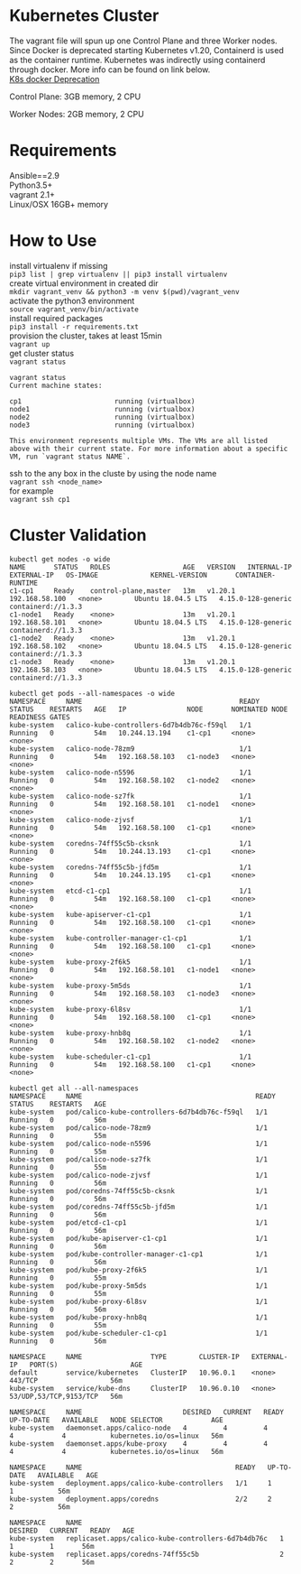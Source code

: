 Kubernetes Cluster
==================

The vagrant file will spun up one Control Plane and three Worker nodes. Since Docker is deprecated starting Kubernetes v1.20, Containerd is used as the container runtime. Kubernetes was indirectly using containerd through docker. More info can be found on link below.  
[K8s docker Deprecation](https://kubernetes.io/blog/2020/12/02/dont-panic-kubernetes-and-docker/)


Control Plane:
3GB memory,
2 CPU

Worker Nodes:
2GB memory,
2 CPU

Requirements
============
Ansible==2.9  
Python3.5+  
vagrant 2.1+  
Linux/OSX 16GB+ memory  

How to Use
==========
install virtualenv if missing  
`pip3 list | grep virtualenv || pip3 install virtualenv`  
create virtual environment in created dir  
`mkdir vagrant_venv && python3 -m venv $(pwd)/vagrant_venv`  
activate the python3 environment  
`source vagrant_venv/bin/activate`  
install required packages  
`pip3 install -r requirements.txt`  
provision the cluster, takes at least 15min  
`vagrant up`  
get cluster status  
`vagrant status`  
```
vagrant status
Current machine states:

cp1                       running (virtualbox)
node1                     running (virtualbox)
node2                     running (virtualbox)
node3                     running (virtualbox)

This environment represents multiple VMs. The VMs are all listed
above with their current state. For more information about a specific
VM, run `vagrant status NAME`.
```
ssh to the any box in the cluste by using the node name  
`vagrant ssh <node_name>`  
for example  
`vagrant ssh cp1`  

Cluster Validation
==================
```
kubectl get nodes -o wide
NAME       STATUS   ROLES                  AGE   VERSION   INTERNAL-IP      EXTERNAL-IP   OS-IMAGE             KERNEL-VERSION       CONTAINER-RUNTIME
c1-cp1     Ready    control-plane,master   13m   v1.20.1   192.168.58.100   <none>        Ubuntu 18.04.5 LTS   4.15.0-128-generic   containerd://1.3.3
c1-node1   Ready    <none>                 13m   v1.20.1   192.168.58.101   <none>        Ubuntu 18.04.5 LTS   4.15.0-128-generic   containerd://1.3.3
c1-node2   Ready    <none>                 13m   v1.20.1   192.168.58.102   <none>        Ubuntu 18.04.5 LTS   4.15.0-128-generic   containerd://1.3.3
c1-node3   Ready    <none>                 13m   v1.20.1   192.168.58.103   <none>        Ubuntu 18.04.5 LTS   4.15.0-128-generic   containerd://1.3.3
```

```
kubectl get pods --all-namespaces -o wide
NAMESPACE     NAME                                       READY   STATUS    RESTARTS   AGE   IP               NODE       NOMINATED NODE   READINESS GATES
kube-system   calico-kube-controllers-6d7b4db76c-f59ql   1/1     Running   0          54m   10.244.13.194    c1-cp1     <none>           <none>
kube-system   calico-node-78zm9                          1/1     Running   0          54m   192.168.58.103   c1-node3   <none>           <none>
kube-system   calico-node-n5596                          1/1     Running   0          54m   192.168.58.102   c1-node2   <none>           <none>
kube-system   calico-node-sz7fk                          1/1     Running   0          54m   192.168.58.101   c1-node1   <none>           <none>
kube-system   calico-node-zjvsf                          1/1     Running   0          54m   192.168.58.100   c1-cp1     <none>           <none>
kube-system   coredns-74ff55c5b-cksnk                    1/1     Running   0          54m   10.244.13.193    c1-cp1     <none>           <none>
kube-system   coredns-74ff55c5b-jfd5m                    1/1     Running   0          54m   10.244.13.195    c1-cp1     <none>           <none>
kube-system   etcd-c1-cp1                                1/1     Running   0          54m   192.168.58.100   c1-cp1     <none>           <none>
kube-system   kube-apiserver-c1-cp1                      1/1     Running   0          54m   192.168.58.100   c1-cp1     <none>           <none>
kube-system   kube-controller-manager-c1-cp1             1/1     Running   0          54m   192.168.58.100   c1-cp1     <none>           <none>
kube-system   kube-proxy-2f6k5                           1/1     Running   0          54m   192.168.58.101   c1-node1   <none>           <none>
kube-system   kube-proxy-5m5ds                           1/1     Running   0          54m   192.168.58.103   c1-node3   <none>           <none>
kube-system   kube-proxy-6l8sv                           1/1     Running   0          54m   192.168.58.100   c1-cp1     <none>           <none>
kube-system   kube-proxy-hnb8q                           1/1     Running   0          54m   192.168.58.102   c1-node2   <none>           <none>
kube-system   kube-scheduler-c1-cp1                      1/1     Running   0          54m   192.168.58.100   c1-cp1     <none>           <none>
```

```
kubectl get all --all-namespaces
NAMESPACE     NAME                                           READY   STATUS    RESTARTS   AGE
kube-system   pod/calico-kube-controllers-6d7b4db76c-f59ql   1/1     Running   0          56m
kube-system   pod/calico-node-78zm9                          1/1     Running   0          55m
kube-system   pod/calico-node-n5596                          1/1     Running   0          55m
kube-system   pod/calico-node-sz7fk                          1/1     Running   0          55m
kube-system   pod/calico-node-zjvsf                          1/1     Running   0          56m
kube-system   pod/coredns-74ff55c5b-cksnk                    1/1     Running   0          56m
kube-system   pod/coredns-74ff55c5b-jfd5m                    1/1     Running   0          56m
kube-system   pod/etcd-c1-cp1                                1/1     Running   0          56m
kube-system   pod/kube-apiserver-c1-cp1                      1/1     Running   0          56m
kube-system   pod/kube-controller-manager-c1-cp1             1/1     Running   0          56m
kube-system   pod/kube-proxy-2f6k5                           1/1     Running   0          55m
kube-system   pod/kube-proxy-5m5ds                           1/1     Running   0          55m
kube-system   pod/kube-proxy-6l8sv                           1/1     Running   0          56m
kube-system   pod/kube-proxy-hnb8q                           1/1     Running   0          55m
kube-system   pod/kube-scheduler-c1-cp1                      1/1     Running   0          56m

NAMESPACE     NAME                 TYPE        CLUSTER-IP   EXTERNAL-IP   PORT(S)                  AGE
default       service/kubernetes   ClusterIP   10.96.0.1    <none>        443/TCP                  56m
kube-system   service/kube-dns     ClusterIP   10.96.0.10   <none>        53/UDP,53/TCP,9153/TCP   56m

NAMESPACE     NAME                         DESIRED   CURRENT   READY   UP-TO-DATE   AVAILABLE   NODE SELECTOR            AGE
kube-system   daemonset.apps/calico-node   4         4         4       4            4           kubernetes.io/os=linux   56m
kube-system   daemonset.apps/kube-proxy    4         4         4       4            4           kubernetes.io/os=linux   56m

NAMESPACE     NAME                                      READY   UP-TO-DATE   AVAILABLE   AGE
kube-system   deployment.apps/calico-kube-controllers   1/1     1            1           56m
kube-system   deployment.apps/coredns                   2/2     2            2           56m

NAMESPACE     NAME                                                 DESIRED   CURRENT   READY   AGE
kube-system   replicaset.apps/calico-kube-controllers-6d7b4db76c   1         1         1       56m
kube-system   replicaset.apps/coredns-74ff55c5b                    2         2         2       56m
```